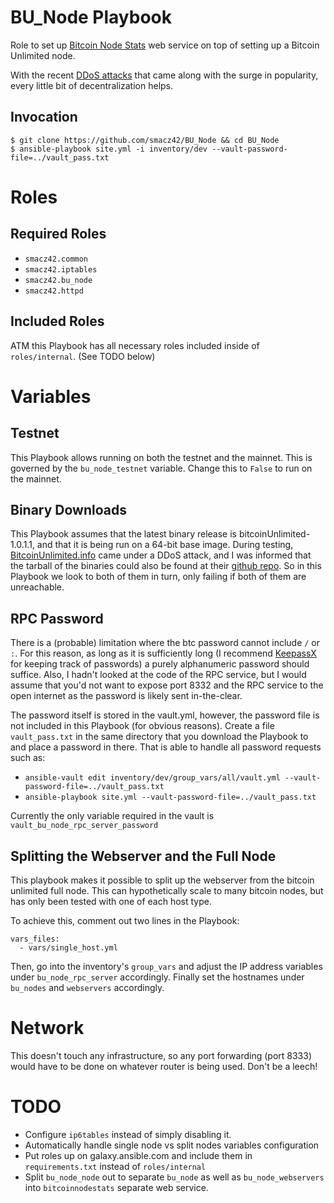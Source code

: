 # BU_Node Playbook

Role to set up [Bitcoin Node Stats](https://github.com/bartromgens/bitcoinnodestats) web service on top of setting up a Bitcoin Unlimited node.

With the recent [DDoS attacks](https://www.reddit.com/r/btc/comments/60cxj1/bitcoinunlimitedinfo_under_ddos_download_bu_from/) that came along with the surge in popularity, every little bit of decentralization helps.

## Invocation

```
$ git clone https://github.com/smacz42/BU_Node && cd BU_Node
$ ansible-playbook site.yml -i inventory/dev --vault-password-file=../vault_pass.txt
```

# Roles

## Required Roles

* `smacz42.common`
* `smacz42.iptables`
* `smacz42.bu_node`
* `smacz42.httpd`

## Included Roles

ATM this Playbook has all necessary roles included inside of `roles/internal`. (See TODO below)

# Variables

## Testnet

This Playbook allows running on both the testnet and the mainnet. This is governed by the `bu_node_testnet` variable. Change this to `False` to run on the mainnet.

## Binary Downloads

This Playbook assumes that the latest binary release is bitcoinUnlimited-1.0.1.1, and that it is being run on a 64-bit base image. During testing, [BitcoinUnlimited.info](https://www.bitcoinunlimited.info/) came under a DDoS attack, and I was informed that the tarball of the binaries could also be found at their [github repo](https://github.com/BitcoinUnlimited/BitcoinUnlimitedWebDownloads). So in this Playbook we look to both of them in turn, only failing if both of them are unreachable.

## RPC Password

There is a (probable) limitation where the btc password cannot include `/` or `:`. For this reason, as long as it is sufficiently long (I recommend [KeepassX](https://www.keepassx.org/) for keeping track of passwords) a purely alphanumeric password should suffice. Also, I hadn't looked at the code of the RPC service, but I would assume that you'd not want to expose port 8332 and the RPC service to the open internet as the password is likely sent in-the-clear.

The password itself is stored in the vault.yml, however, the password file is not included in this Playbook (for obvious reasons). Create a file `vault_pass.txt` in the same directory that you download the Playbook to and place a password in there. That is able to handle all password requests such as:

* `ansible-vault edit inventory/dev/group_vars/all/vault.yml --vault-password-file=../vault_pass.txt`
* `ansible-playbook site.yml --vault-password-file=../vault_pass.txt`

Currently the only variable required in the vault is `vault_bu_node_rpc_server_password`

## Splitting the Webserver and the Full Node

This playbook makes it possible to split up the webserver from the bitcoin unlimited full node. This can hypothetically scale to many bitcoin nodes, but has only been tested with one of each host type.

To achieve this, comment out two lines in the Playbook:

```
vars_files:
  - vars/single_host.yml
```

Then, go into the inventory's `group_vars` and adjust the IP address variables under `bu_node_rpc_server` accordingly. Finally set the hostnames under `bu_nodes` and `webservers` accordingly.

# Network

This doesn't touch any infrastructure, so any port forwarding (port 8333) would have to be done on whatever router is being used. Don't be a leech!

# TODO

* Configure `ip6tables` instead of simply disabling it.
* Automatically handle single node vs split nodes variables configuration
* Put roles up on galaxy.ansible.com and include them in `requirements.txt` instead of `roles/internal`
* Split `bu_node_node` out to separate `bu_node` as well as `bu_node_webservers` into `bitcoinnodestats` separate web service.
